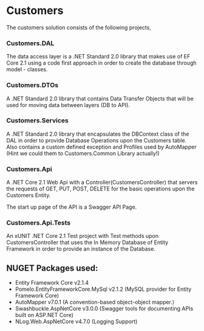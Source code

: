 # Customers

The customers solution consists of the following projects,

### Customers.DAL

The data access layer is a .NET Standard 2.0 library that makes use of EF Core 2.1 using a code first approach in order to create the database through model - classes.

### Customers.DTOs

A .NET Standard 2.0 library that contains Data Transfer Objects that will be used for moving data between layers (DB to API).

### Customers.Services

A .NET Standard 2.0 library that encapsulates the DBContext class of the DAL in order to provide Database Operations upon the Customers table.
Also contains a custom defined exception and Profiles used by AutoMapper (Hint we could them to Customers.Common Library actually!)

### Customers.Api

A .NET Core 2.1 Web Api with a Controller(CustomersController) that servers the requests of GET, PUT, POST, DELETE for the basic operations upon the Customers Entity.

The start up page of the API is a Swagger API Page.

### Customers.Api.Tests

An xUNIT .NET Core 2.1 Test project with Test methods upon CustomersController that uses the In Memory Database of Entity Framework in order to provide an instance of the Database.

## NUGET Packages used:

* Entity Framework Core v2.1.4 
* Pomelo.EntityFrameworkCore.MySql v2.1.2 (MySQL provider for Entity Framework Core)
* AutoMapper v7.0.1 (A convention-based object-object mapper.)
* Swashbuckle.AspNetCore v3.0.0 (Swagger tools for documenting APIs built on ASP.NET Core)
* NLog.Web.AspNetCore v4.7.0 (Logging Support)

##
